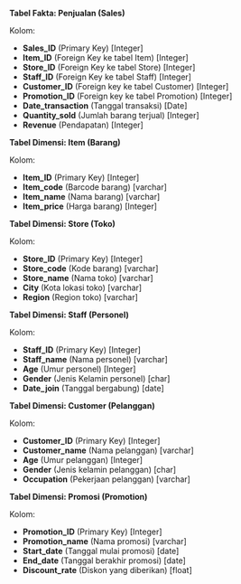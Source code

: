 ﻿**Tabel Fakta: Penjualan (Sales)**

Kolom: 

- **Sales\_ID** (Primary Key) [Integer]
- **Item\_ID** (Foreign Key ke tabel Item) [Integer]
- **Store\_ID** (Foreign Key ke tabel Store) [Integer]
- **Staff\_ID** (Foreign Key ke tabel Staff) [Integer]
- **Customer\_ID** (Foreign key ke tabel Customer) [Integer]
- **Promotion\_ID** (Foreign key ke tabel Promotion) [Integer]
- **Date\_transaction** (Tanggal transaksi) [Date]
- **Quantity\_sold** (Jumlah barang terjual) [Integer]
- **Revenue** (Pendapatan) [Integer]

**Tabel Dimensi: Item (Barang)**

Kolom:

- **Item\_ID** (Primary Key) [Integer]
- **Item\_code** (Barcode barang) [varchar]
- **Item\_name** (Nama barang) [varchar]
- **Item\_price** (Harga barang) [Integer]

**Tabel Dimensi: Store (Toko)**

Kolom:

- **Store\_ID** (Primary Key) [Integer]
- **Store\_code** (Kode barang) [varchar]
- **Store\_name** (Nama toko) [varchar]
- **City** (Kota lokasi toko) [varchar]
- **Region** (Region toko) [varchar]

**Tabel Dimensi: Staff (Personel)**

Kolom:

- **Staff\_ID** (Primary Key) [Integer]
- **Staff\_name** (Nama personel) [varchar]
- **Age** (Umur personel) [Integer]
- **Gender** (Jenis Kelamin personel) [char]
- **Date\_join** (Tanggal bergabung) [date]


**Tabel Dimensi: Customer (Pelanggan)**

Kolom:

- **Customer\_ID** (Primary Key) [Integer]
- **Customer\_name** (Nama pelanggan) [varchar]
- **Age** (Umur pelanggan) [Integer]
- **Gender** (Jenis kelamin pelanggan) [char]
- **Occupation** (Pekerjaan pelanggan) [varchar]

**Tabel Dimensi: Promosi (Promotion)**

Kolom:

- **Promotion\_ID** (Primary Key) [Integer]
- **Promotion\_name** (Nama promosi) [varchar]
- **Start\_date** (Tanggal mulai promosi) [date]
- **End\_date** (Tanggal berakhir promosi) [date]
- **Discount\_rate** (Diskon yang diberikan) [float]
